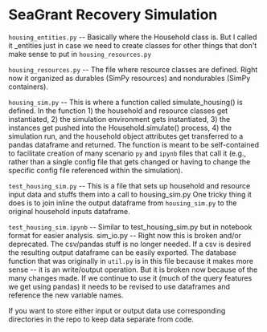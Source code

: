 # SeaGrant Recovery Simulation

`housing_entities.py` -- Basically where the Household class is. But I called it _entities just in case we need to create classes for other things that don't make sense to put in `housing_resources.py`

`housing_resources.py` -- The file where resource classes are defined. Right now it organized as durables (SimPy resources) and nondurables (SimPy containers).

`housing_sim.py` -- This is where a function called simulate_housing() is defined. In the function 1) the household and resource classes get instantiated, 2) the simulation environment gets instantiated, 3) the instances get pushed into the Household.simulate() process, 4) the simulation run, and the household object attributes get transferred to a pandas dataframe and returned. The function is meant to be self-contained to facilitate creation of many scenario `py` and `ipynb` files that call it (e.g., rather than a single config file that gets changed or having to change the specific config file referenced within the simulation).

`test_housing_sim.py` -- This is a file that sets up household and resource input data and stuffs them into a call to housing_sim.py One tricky thing it does is to join inline the output dataframe from `housing_sim.py` to the original household inputs dataframe.

`test_housing_sim.ipynb` -- Similar to test_housing_sim.py but in notebook format for easier analysis.
sim_io.py -- Right now this is broken and/or deprecated. The csv/pandas stuff is no longer needed. If a csv is desired the resulting output dataframe can be easily exported. The database function that was originally in `util.py` is in this file because it makes more sense -- it is an write/output operation. But it is broken now because of the many changes made. If we continue to use it (much of the query features we get using pandas) it needs to be revised to use dataframes and reference the new variable names.

If you want to store either input or output data use corresponding directories in the repo to keep data separate from code.
